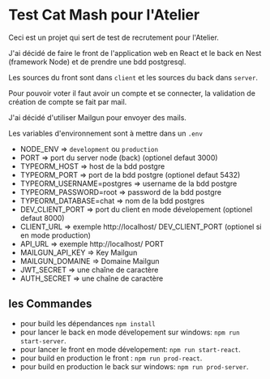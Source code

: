 # Test Cat Mash pour l'Atelier

Ceci est un projet qui sert de test de recrutement pour l'Atelier.

J'ai décidé de faire le front de l'application web en React et le back en Nest (framework Node) et de prendre une bdd postgresql.

Les sources du front sont dans `client` et les sources du back dans `server`.

Pour pouvoir voter il faut avoir un compte et se connecter, la validation de création de compte se fait par mail.

J'ai décidé d'utiliser Mailgun pour envoyer des mails.

Les variables d'environnement sont à mettre dans un `.env`
- NODE_ENV => `development` ou `production`
- PORT => port du server node (back) (optionel defaut 3000)
- TYPEORM_HOST => host de la bdd postgre
- TYPEORM_PORT => port de la bdd postgre (optionel defaut 5432)
- TYPEORM_USERNAME=postgres => username de la bdd postgre
- TYPEORM_PASSWORD=root => password de la bdd postgre
- TYPEORM_DATABASE=chat => nom de la bdd postgres
- DEV_CLIENT_PORT => port du client en mode dévelopement (optionel defaut 8000)
- CLIENT_URL => exemple http://localhost/ DEV_CLIENT_PORT (optionel si en mode production)
- API_URL => exemple http://localhost/ PORT
- MAILGUN_API_KEY => Key Mailgun
- MAILGUN_DOMAINE => Domaine Mailgun
- JWT_SECRET => une chaîne de caractère
- AUTH_SECRET => une chaîne de caractère

## les Commandes

- pour build les dépendances `npm install`
- pour lancer le back en mode dévelopement sur windows: `npm run start-server`.
- pour lancer le front en mode dévelopement: `npm run start-react`.
- pour build en production le front : `npm run prod-react`.
- pour build en production le back sur windows: `npm run prod-server`.